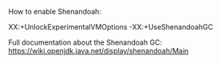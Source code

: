 How to enable Shenandoah:

XX:+UnlockExperimentalVMOptions -XX:+UseShenandoahGC

Full documentation about the Shenandoah GC:
	https://wiki.openjdk.java.net/display/shenandoah/Main
